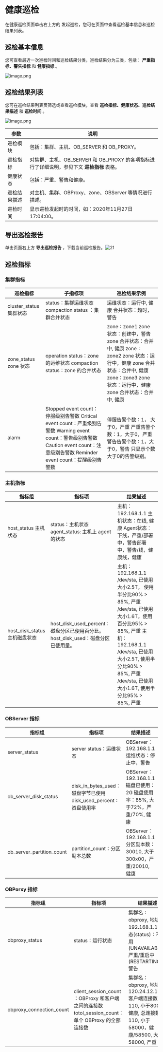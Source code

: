 健康巡检 
=========================

在健康巡检页面单击右上方的 发起巡检，您可在页面中查看巡检基本信息和巡检结果列表。

**巡检基本信息** 
-------------------------------

您可查看最近一次巡检时间和巡检结果分类，巡检结果分为三类，包括： **严重指标、警告指标** 和 **健康指标** 。

![image.png](https://help-static-aliyun-doc.aliyuncs.com/assets/img/zh-CN/6772988061/p199889.png "image.png")

**巡检结果列表** 
-------------------------------

您可在巡检结果列表页筛选或查看巡检模块，查看 **巡检指标、健康状态、巡检结果描述** 和 **巡检时间** 。

![image.png](https://help-static-aliyun-doc.aliyuncs.com/assets/img/zh-CN/6772988061/p199890.png "image.png")


| **参数** |                           **说明**                           |
|--------|------------------------------------------------------------|
| 巡检模块   | 包括：集群、主机、OB_SERVER 和 OB_PROXY。                             |
| 巡检指标   | 对集群、主机、OB_SERVER 和 OB_PROXY 的各项指标进行了详细说明，参见下文 **巡检指标** 表格。 |
| 健康状态   | 包括：严重、警告和健康。                                               |
| 巡检结果描述 | 对主机、集群、OBProxy、zone、OBServer 等情况进行描述。                      |
| 巡检时间   | 显示巡检发起时的时间，如：2020年11月27日 17:04:00。                         |



**导出巡检报告** 
-------------------------------

单击页面右上方 **导出巡检报告** ，下载当前巡检报告。![21](https://help-static-aliyun-doc.aliyuncs.com/assets/img/zh-CN/7772988061/p200744.png)



**巡检指标** 
-----------------------------

### 集群指标 



|      **巡检指标**       |                                                                                                   **子指标项**                                                                                                    |                                                                                                                             **巡检结果示例**                                                                                                                              |
|---------------------|---------------------------------------------------------------------------------------------------------------------------------------------------------------------------------------------------------------|---------------------------------------------------------------------------------------------------------------------------------------------------------------------------------------------------------------------------------------------------------------------|
| cluster_status 集群状态 | status：集群运维状态 compaction status ：集群合并状态                                                                                                                                                       | 运维状态：运行中, 健康 合并状态：超时，警告                                                                                                                                                                                                                             |
| zone_status zone 状态 | operation status：zone 的运维状态 compaction status：zone 的合并状态                                                                                                                                      | zone：zone1 zone 状态：创建中，警告 zone 合并状态：合并中, 健康 zone：zone2 zone 状态：运行中，健康 zone 合并状态：合并中, 健康 zone：zone3 zone 状态：运行中，健康 zone 合并状态：合并中, 健康 |
| alarm               | Stopped event count：停服级别告警数 Critical event count：严重级别告警数 Warning event count：警告级别告警数 Caution event count：注意级别告警数 Reminder event count：提醒级别告警数 | 停服告警个数：1， 大于0，严重 严重告警个数：1，大于0，严重 警告告警个数：1，大于0，警告 只显示个数大于0的告警级别。                                                                                                                                                     |



### 主机指标 



|                 **指标组**                  |                                           **指标项**                                           |                                                                                                                                     **结果描述**                                                                                                                                     |
|------------------------------------------|---------------------------------------------------------------------------------------------|----------------------------------------------------------------------------------------------------------------------------------------------------------------------------------------------------------------------------------------------------------------------------------|
| host_status  主机状态        | status：主机状态 agent_status: 主机上 agent 的状态                                     | 主机：192.168.1.1 主机状态：在线, 健康 Agent状态：下线，严重/部署中，警告部署中，警告/线，健康线，健康                                                                                                                                                                                   |
| host_disk_status  主机磁盘状态 | host_disk_used_percent：磁盘分区已使用百分比。 host_disk_used：磁盘分区已使用量。 | 主机：192.168.1.1 /dev/sta, 已使用大小2.5T， 使用半分比90% \> 85%, 严重 /dev/sta, 已使用大小1.6T，使用百分比95% \> 85%, 严重 主机：192.168.1.1 /dev/sta, 已使用大小2.5T, 使用半分比90% \> 85%, 严重 /dev/sta, 已使用大小1.6T, 使用半分比95% \> 85%, 严重 |



### OBServer 指标 



|          **指标组**          |                              **指标项**                               |                                                 **结果描述**                                                  |
|---------------------------|--------------------------------------------------------------------|-----------------------------------------------------------------------------------------------------------|
| server_status             | server status：运维状态                                                 | OBServer：192.168.1.1 运维状态：停止中，警告                                                          |
| ob_server_disk_status     | disk_in_bytes_used：磁盘字节已使用 disk_used_percent：资盘使用率 | OBServer：192.168.1.1 磁盘已使用：2G 磁盘使用率：85%, 大于72%，严重/70%, 健康 |
| ob_server_partition_count | partition_count：分区副本总数                                             | OBServer：192.168.1.1 分区副本数：30010, 大于300x00，严重/20010, 健康                                   |





### OBPorxy 指标 



|         **指标组**          |                                                     **指标项**                                                     |                                                           **结果描述**                                                            |
|--------------------------|-----------------------------------------------------------------------------------------------------------------|-------------------------------------------------------------------------------------------------------------------------------|
| obproxy_status           | status：运行状态                                                                                                     | 集群名：obproxy, 地址： 192.168.1.1 状态(status)：不可用(UNAVAILABLE), 严重/重启中(RESTARTING), 警告                              |
| obproxy_connection_count | client_session_count ：OBProxy 和客户端之间的连接数 totol_session_count： 单个 OBProxy 的全部连接数 | 集群名：obproxy, 地址：120.24.12.12 客户端连接数：110, 小于8000, 健康,  总连接数：110, 小于58000，健康/58500, 大于58000, 严重 |



